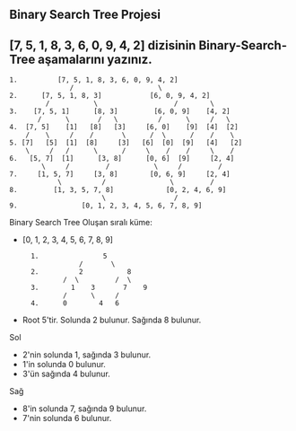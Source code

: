 Binary Search Tree Projesi
------
[7, 5, 1, 8, 3, 6, 0, 9, 4, 2] dizisinin Binary-Search-Tree aşamalarını yazınız.
--------

    1.          [7, 5, 1, 8, 3, 6, 0, 9, 4, 2]
                   /                     \
    2.      [7, 5, 1, 8, 3]            [6, 0, 9, 4, 2]
             /           \                   /        \
    3.    [7, 5, 1]      [8, 3]         [6, 0, 9]    [4, 2]
           /      \       /   \          /      \     /   \
    4.  [7, 5]    [1]   [8]   [3]     [6, 0]    [9]  [4]  [2]
        /    \     /    /       \      /  \      /    /    \
    5. [7]   [5]  [1]  [8]     [3]   [6]  [0]  [9]   [4]   [2]
        \     /   /      \      /     \    /    /     \    /
    6.   [5, 7]  [1]      [3, 8]      [0, 6]  [9]     [2, 4]
            \     /         /           \     /         /
    7.     [1, 5, 7]     [3, 8]        [0, 6, 9]     [2, 4]
                \          /                \         /
    8.         [1, 3, 5, 7, 8]             [0, 2, 4, 6, 9]
                           \                 /
    9.                [0, 1, 2, 3, 4, 5, 6, 7, 8, 9]


Binary Search Tree
Oluşan sıralı küme:

- [0, 1, 2, 3, 4, 5, 6, 7, 8, 9]



        1.                5
                    /       \
        2.          2           8
                /  \         /  \
        3.        1    3       7    9
                /      \     /
        4.      0        4   6


   
- Root 5'tir. Solunda 2 bulunur. Sağında 8 bulunur.

Sol
- 2'nin solunda 1, sağında 3 bulunur.
- 1'in solunda 0 bulunur.
- 3'ün sağında 4 bulunur.

Sağ

- 8'in solunda 7, sağında 9 bulunur.
- 7'nin solunda 6 bulunur.